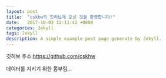 ```yaml
---
layout: post
title:  "cskhw의 깃허브에 오신 것을 환영합니다!"
date:   2017-10-03 12:11:42 +0800
categories: Jekyll
tags: Jekyll
description: A simple example post page generate by Jekyll.
---
```


깃허브 주소:https://github.com/cskhw

데이터를 지키기 위한 몸부림,..